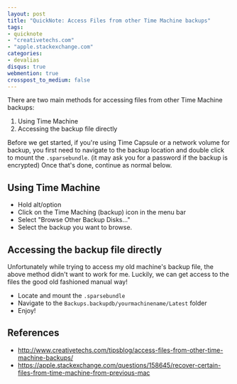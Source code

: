 ```yaml
---
layout: post
title: "QuickNote: Access Files from other Time Machine backups"
tags:
- quicknote
- "creativetechs.com"
- "apple.stackexchange.com"
categories:
- devalias
disqus: true
webmention: true
crosspost_to_medium: false
---
```


There are two main methods for accessing files from other Time Machine backups:

1. Using Time Machine
2. Accessing the backup file directly

Before we get started, if you're using Time Capsule or a network volume for backup, you first need to navigate to the backup location and double click to mount the `.sparsebundle`. (it may ask you for a password if the backup is encrypted) Once that's done, continue as normal below.

## Using Time Machine

* Hold alt/option
* Click on the Time Maching (backup) icon in the menu bar
* Select "Browse Other Backup Disks..."
* Select the backup you want to browse.

## Accessing the backup file directly

Unfortunately while trying to access my old machine's backup file, the above method didn't want to work for me. Luckily, we can get access to the files the good old fashioned manual way!

* Locate and mount the `.sparsebundle`
* Navigate to the `Backups.backupdb/yourmachinename/Latest` folder
* Enjoy!

## References

* http://www.creativetechs.com/tipsblog/access-files-from-other-time-machine-backups/
* https://apple.stackexchange.com/questions/158645/recover-certain-files-from-time-machine-from-previous-mac